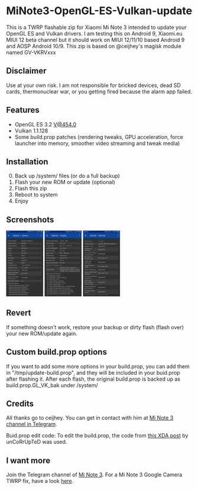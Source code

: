 # MiNote3-OpenGL-ES-Vulkan-update
This is a TWRP flashable zip for Xiaomi Mi Note 3 intended to update your OpenGL ES and Vulkan drivers.
I am testing this on Android 9, Xiaomi.eu MIUI 12 beta channel but it should work on MIUI 12/11/10 based Android 9 and AOSP Android 10/9.
This zip is based on @ceijhey's magisk module named GV-VKRVxxx

## Disclaimer
Use at your own risk. I am not responsible for bricked devices, dead SD cards, thermonuclear war, or you getting fired because the alarm app failed.

## Features
- OpenGL ES 3.2 V@454.0
- Vulkan 1.1.128
- Some build.prop patches (rendering tweaks, GPU acceleration, force launcher into memory, smoother video streaming and tweak media)

## Installation
0. Back up /system/ files (or do a full backup)
1. Flash your new ROM or update (optional)
2. Flash this zip
3. Reboot to system
4. Enjoy

## Screenshots
<img src="/Screenshots/phone_info.jpg" width="100" title="Mi Note 3 device info"> <img src="/Screenshots/opengl_es_version.jpg" width="100" title="OpenGL ES"> <img src="/Screenshots/vulkan_api.jpg" width="100" title="Vulkan">

## Revert
If something doesn't work, restore your backup or dirty flash (flash over) your new ROM/update again.

## Custom build.prop options
If you want to add some more options in your build.prop, you can add them in "/tmp/update-build.prop", and they will be included in your buid.prop after flashing it.
After each flash, the original build.prop is backed up as build.prop.GL_VK_bak under /system/

## Credits
All thanks go to ceijhey. You can get in contact with him at [Mi Note 3 channel in Telegram](https://t.me/s/minote3channel).

Buid.prop edit code: To edit the build.prop, the code from [this XDA post](https://forum.xda-developers.com/showpost.php?p=19093919&postcount=20) by unCoRrUpTeD was used.

## I want more
Join the Telegram channel of [Mi Note 3](https://t.me/s/minote3channel).
For a Mi Note 3 Google Camera TWRP fix, have a look [here](https://github.com/GreatApo/MiNote3-Camera2API-fix).
